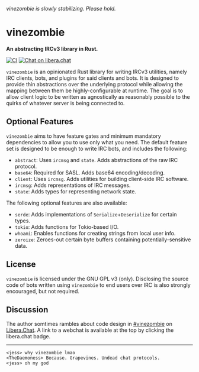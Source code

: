 *vinezombie is slowly stabilizing. Please hold.*

# vinezombie

**An abstracting IRCv3 library in Rust.**

[![CI](https://github.com/TheDaemoness/vinezombie/actions/workflows/ci.yml/badge.svg)](https://github.com/TheDaemoness/vinezombie/actions/workflows/ci.yml)
[![Chat on libera.chat](https://img.shields.io/badge/libera.chat-%23vinezombie-blueviolet)](https://web.libera.chat/gamja/?channel=#vinezombie)

`vinezombie` is an opinionated Rust library for writing IRCv3 utilities,
namely IRC clients, bots, and plugins for said clients and bots.
It is designed to provide thin abstractions over the underlying protocol
while allowing the mapping between them be highly-configurable at runtime.
The goal is to allow client logic to be written as agnostically as reasonably
possible to the quirks of whatever server is being connected to.

## Optional Features

`vinezombie` aims to have feature gates and minimum mandatory dependencies
to allow you to use only what you need.
The default feature set is designed to be enough to write IRC bots,
and includes the following:

* `abstract`: Uses `ircmsg` and `state`.
Adds abstractions of the raw IRC protocol.
* `base64`: Required for SASL.
Adds base64 encoding/decoding.
* `client`: Uses `ircmsg`.
Adds utilities for building client-side IRC software.
* `ircmsg`: Adds representations of IRC messages.
* `state`: Adds types for representing network state.

The following optional features are also available:

* `serde`:
Adds implementations of `Serialize`+`Deserialize` for certain types.
* `tokio`:
Adds functions for Tokio-based I/O.
* `whoami`:
Enables functions for creating strings from local user info.
* `zeroize`:
Zeroes-out certain byte buffers containing potentially-sensitive data.

## License

`vinezombie` is licensed under the GNU GPL v3 (only).
Disclosing the source code of bots written using `vinezombie` to
end users over IRC is also strongly encouraged, but not required.

## Discussion

The author somtimes rambles about code design in
[#vinezombie](ircs://irc.libera.chat/#vinezombie)
on [Libera.Chat](https://libera.chat/).
A link to a webchat is available at the top by clicking the libera.chat badge.

---

```
<jess> why vinezombie lmao
<TheDaemoness> Because. Grapevines. Undead chat protocols.
<jess> oh my god
```
